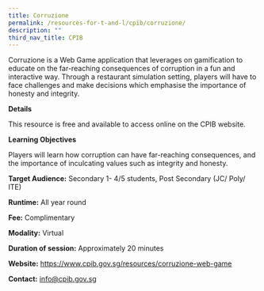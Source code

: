 ```yaml
---
title: Corruzione
permalink: /resources-for-t-and-l/cpib/corruzione/
description: ""
third_nav_title: CPIB
---
```

Corruzione is a Web Game application that leverages on gamification to educate on the far-reaching consequences of corruption in a fun and interactive way. Through a restaurant simulation setting, players will have to face challenges and make decisions which emphasise the importance of honesty and integrity.

**Details**

This resource is free and available to access online on the CPIB website.

**Learning Objectives**

Players will learn how corruption can have far-reaching consequences, and the importance of inculcating values such as integrity and honesty.

**Target Audience:** Secondary 1- 4/5 students, Post Secondary (JC/ Poly/ ITE)

**Runtime:** All year round

**Fee:** Complimentary

**Modality:** Virtual

**Duration of session:** Approximately 20 minutes

**Website:** https://www.cpib.gov.sg/resources/corruzione-web-game

**Contact:** info@cpib.gov.sg